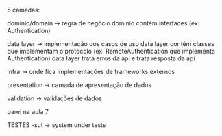 5 camadas:

dominio/domain -> regra de negócio
dominio contém interfaces (ex: Authentication)

data layer -> implementação dos casos de uso
data layer contém classes que implementam o protocolo (ex: RemoteAuthentication que implementa Authentication)
data layer trata erros da api e trata resposta da api

infra -> onde fica implementações de frameworks externos

presentation -> camada de apresentação de dados

validation -> validações de dados

parei na aula 7


TESTES 
-sut -> system under tests